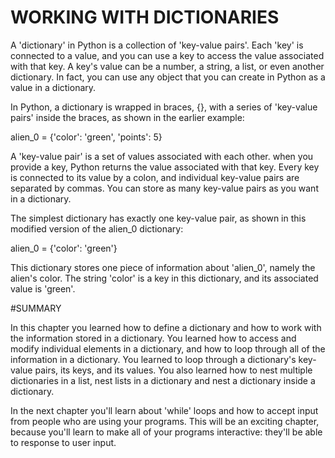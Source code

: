 # WORKING WITH DICTIONARIES

A 'dictionary' in Python is a collection of 'key-value pairs'. Each 'key' is connected to a value, and you can use a key to access the value associated with that key. A key's value can be a number, a string, a list, or even another dictionary. In fact, you can use any object that you can create in Python as a value in a dictionary. 

In Python, a dictionary is wrapped in braces, {}, with a series of 'key-value pairs' inside the braces, as shown in the earlier example:

alien_0 = {'color': 'green', 'points': 5}

A 'key-value pair' is a set of values associated with each other. when you provide a key, Python returns the value associated with that key. Every key is connected to its value by a colon, and individual key-value pairs are separated by commas. You can store as many key-value pairs as you want in a dictionary.

The simplest dictionary has exactly one key-value pair, as shown in this modified version of the alien_0 dictionary:

alien_0 = {'color': 'green'}

This dictionary stores one piece of information about 'alien_0', namely the alien's color. The string 'color' is a key in this dictionary, and its associated value is 'green'.

#SUMMARY

In this chapter you learned how to define a dictionary and how to work with the information stored in a dictionary. You learned how to access and modify individual elements in a dictionary, and how to loop through all of the information in a dictionary. You learned to loop through a dictionary's key-value pairs, its keys, and its values. You also learned how to nest multiple dictionaries in a list, nest lists in a dictionary and nest a dictionary inside a dictionary.

In the next chapter you'll learn about 'while' loops and how to accept input from people who are using your programs. This will be an exciting chapter, because you'll learn to make all of your programs interactive: they'll be able to response to user input.